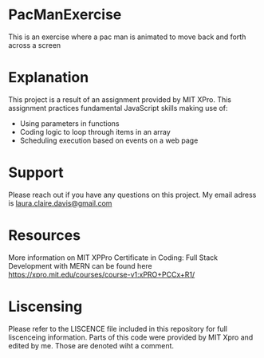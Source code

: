 # PacManExercise
This is an exercise where a pac man is animated to move back and forth across a screen

# Explanation
This project is a result of an assignment provided by MIT XPro. This assignment practices fundamental JavaScript skills making use of:
- Using parameters in functions
- Coding logic to loop through items in an array
- Scheduling execution based on events on a web page

# Support
Please reach out if you have any questions on this project. My email adress is <laura.claire.davis@gmail.com> 

# Resources
More information on MIT XPPro Certificate in Coding: Full Stack Development with MERN can be found here
<https://xpro.mit.edu/courses/course-v1:xPRO+PCCx+R1/>

# Liscensing
Please refer to the LISCENCE file included in this repository for full liscenceing information. Parts of this code were provided by MIT Xpro and edited by me. Those are denoted wiht a comment. 

